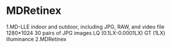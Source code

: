 # MDRetinex
1.MD-LLE 
indoor and outdoor, including JPG, RAW, and video file
1280*1024 
30 pairs of JPG images 
LQ (0.1LX-0.0001LX) 
GT (1LX) illuminance
2.MDRetinex 
